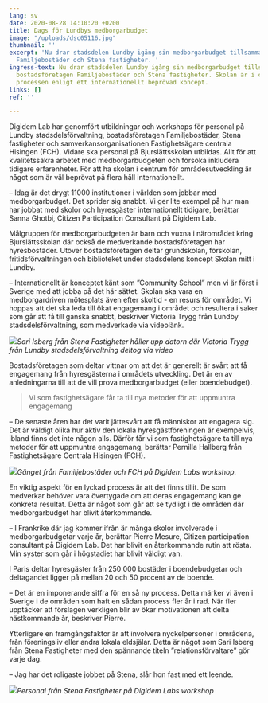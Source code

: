 ```yaml
---
lang: sv
date: 2020-08-28 14:10:20 +0200
title: Dags för Lundbys medborgarbudget
image: "/uploads/dsc05116.jpg"
thumbnail: ''
excerpt: 'Nu drar stadsdelen Lundby igång sin medborgarbudget tillsammans med bostadsföretagen
  Familjebostäder och Stena fastigheter. '
ingress-text: Nu drar stadsdelen Lundby igång sin medborgarbudget tillsammans med
  bostadsföretagen Familjebostäder och Stena fastigheter. Skolan är i centrum för
  processen enligt ett internationellt beprövad koncept.
links: []
ref: ''

---
```

Digidem Lab har genomfört utbildningar och workshops för personal på Lundby stadsdelsförvaltning, bostadsföretagen Familjebostäder, Stena fastigheter och samverkansorganisationen Fastighetsägare centrala Hisingen (FCH). Vidare ska personal på Bjurslättsskolan utbildas. Allt för att kvalitetssäkra arbetet med medborgarbudgeten och försöka inkludera tidigare erfarenheter. För att ha skolan i centrum för områdesutveckling är något som är väl beprövat på flera håll internationellt.

– Idag är det drygt 11000 institutioner i världen som jobbar med medborgarbudget. Det sprider sig snabbt. Vi ger lite exempel på hur man har jobbat med skolor och hyresgäster internationellt tidigare, berättar Sanna Ghotbi, Citizen Participation Consultant på Digidem Lab.

Målgruppen för medborgarbudgeten är barn och vuxna i närområdet kring Bjurslättsskolan där också de medverkande bostadsföretagen har hyresbostäder. Utöver bostadsföretagen deltar grundskolan, förskolan, fritidsförvaltningen och biblioteket under stadsdelens koncept Skolan mitt i Lundby.

– Internationellt är konceptet känt som ”Community School” men vi är först i Sverige med att jobba på det här sättet. Skolan ska vara en medborgardriven mötesplats även efter skoltid - en resurs för området. Vi hoppas att det ska leda till ökat engagemang i området och resultera i saker som går att få till ganska snabbt, beskriver Victoria Trygg från Lundby stadsdelsförvaltning, som medverkade via videolänk.

![](/uploads/dsc05050-1.jpg)_Sari Isberg från Stena Fastigheter håller upp datorn där Victoria Trygg från Lundby stadsdelsförvaltning deltog via video_

Bostadsföretagen som deltar vittnar om att det är generellt är svårt att få engagemang från hyresgästerna i områdets utveckling. Det är en av anledningarna till att de vill prova medborgarbudget (eller boendebudget).

> Vi som fastighetsägare får ta till nya metoder för att uppmuntra engagemang

– De senaste åren har det varit jättesvårt att få människor att engagera sig. Det är väldigt olika hur aktiv den lokala hyresgästföreningen är exempelvis, ibland finns det inte någon alls. Därför får vi som fastighetsägare ta till nya metoder för att uppmuntra engagemang, berättar Pernilla Hallberg från Fastighetsägare Centrala Hisingen (FCH).

![](/uploads/dsc05113.jpg)_Gänget från Familjebostäder och FCH på Digidem Labs workshop._ 

En viktig aspekt för en lyckad process är att det finns tillit. De som medverkar behöver vara övertygade om att deras engagemang kan ge konkreta resultat. Detta är något som går att se tydligt i de områden där medborgarbudget har blivit återkommande.

– I Frankrike där jag kommer ifrån är många skolor involverade i medborgarbudgetar varje år, berättar Pierre Mesure, Citizen participation consultant på Digidem Lab. Det har blivit en återkommande rutin att rösta. Min syster som går i högstadiet har blivit väldigt van.

I Paris deltar hyresgäster från 250 000 bostäder i boendebudgetar och deltagandet ligger på mellan 20 och 50 procent av de boende.

– Det är en imponerande siffra för en så ny process. Detta märker vi även i Sverige i de områden som haft en sådan process fler år i rad. När fler upptäcker att förslagen verkligen blir av ökar motivationen att delta nästkommande år, beskriver Pierre.

Ytterligare en framgångsfaktor är att involvera nyckelpersoner i områdena, från föreningsliv eller andra lokala eldsjälar. Detta är något som Sari Isberg från Stena Fastigheter med den spännande titeln ”relationsförvaltare” gör varje dag.

– Jag har det roligaste jobbet på Stena, slår hon fast med ett leende.

![](/uploads/dsc05073.jpg)_Personal från Stena Fastigheter på Digidem Labs workshop_